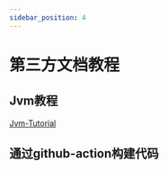 ```yaml
---
sidebar_position: 4
---
```


# 第三方文档教程

## Jvm教程
[Jvm-Tutorial](https://gitee.com/looktheworld/jvmdemo)

## 通过github-action构建代码